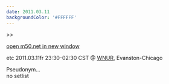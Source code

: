 ```yaml
---
date: 2011.03.11
backgroundColor: '#FFFFFF'
---
```


\>>

[open m50.net in new window  
](http://m50.net/)  

etc 2011.03.11fr 23:30-02:30 CST @ [WNUR](http://www.wnur.org/), Evanston-Chicago  

Pseudonym...  
no setlist